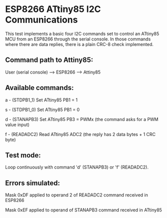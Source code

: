 ESP8266 ATtiny85 I2C Communications
===================================
This test implements a basic four I2C commands set to control an ATtiny85 MCU from an ESP8266 through the serial console. In those commands where there are data replies, there is a plain CRC-8 check implemented.

Command path to Attiny85:
-------------------------------
User (serial console) --> ESP8266 --> Attiny85

Available commands:
-------------------
a - (STDPB1_1) Set ATtiny85 PB1 = 1

s - (STDPB1_0) Set ATtiny85 PB1 = 0

d - (STANAPB3) Set ATtiny85 PB3 = PWMx (the command asks for a PWM value input)

f - (READADC2) Read ATtiny85 ADC2 (the reply has 2 data bytes + 1 CRC byte)

Test mode:
----------
Loop continuously with command 'd' (STANAPB3) or 'f' (READADC2).

Errors simulated:
-----------------
Mask 0xDF applied to operand 2 of READADC2 command received in ESP8266

Mask 0xEF applied to operand of STANAPB3 command received in ATtiny85
